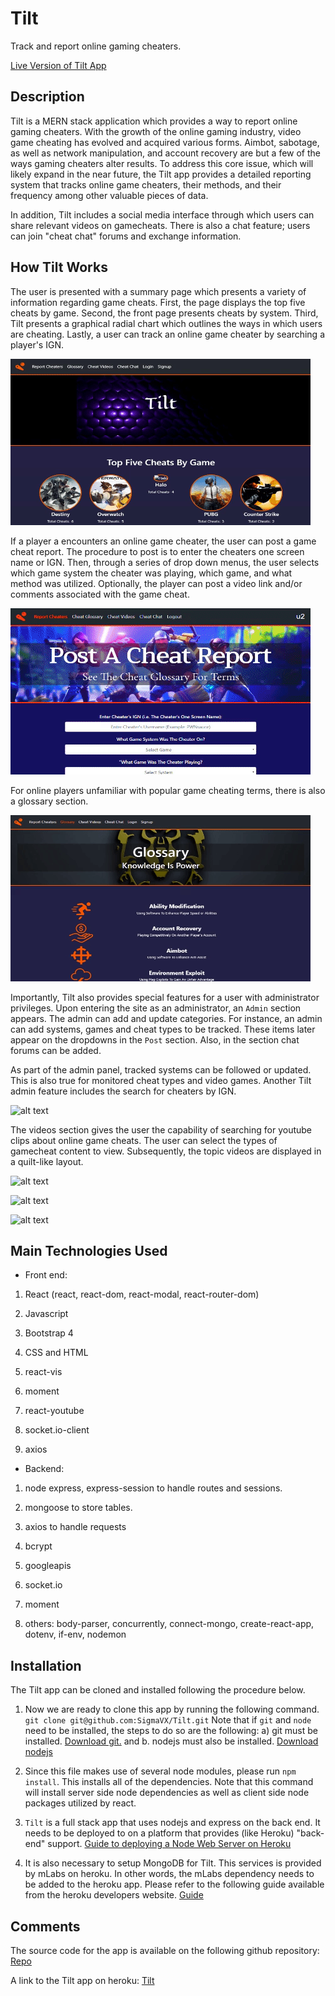 # Tilt

Track and report online gaming cheaters.

[Live Version of Tilt App](https://infinite-fjord-30472.herokuapp.com/)

## Description

Tilt is a MERN stack application which provides a way to report online gaming cheaters. With the growth of the online gaming industry, video game cheating has evolved and acquired various forms. Aimbot, sabotage, as well as network manipulation, and account recovery are but a few of the ways gaming cheaters alter results. To address this core issue, which will likely expand in the near future, the Tilt app provides a detailed reporting system that tracks online game cheaters, their methods, and their frequency among other valuable pieces of data.

In addition, Tilt includes a social media interface through which users can share relevant videos on gamecheats. There is also a chat feature; users can join "cheat chat" forums and exchange information.

## How Tilt Works

The user is presented with a summary page which presents a variety of information regarding game cheats. First, the page displays the top five cheats by game. Second, the front page presents cheats by system. Third, Tilt presents a graphical radial chart which outlines the ways in which users are cheating. Lastly, a user can track an online game cheater by searching a player's IGN.

![alt text](./README_images/home.gif "Home Screen")

If a player a encounters an online game cheater, the user can post a game cheat report. The procedure to post is to enter the cheaters one screen name or IGN. Then, through a series of drop down menus, the user selects which game system the cheater was playing, which game, and what method was utilized. Optionally, the player can post a video link and/or comments associated with the game cheat.

![alt text](./README_images/post.gif "Post")

For online players unfamiliar with popular game cheating terms, there is also a glossary section.

![alt text](./README_images/glossary.gif "Glossary")

Importantly, Tilt also provides special features for a user with administrator privileges. Upon entering the site as an administrator, an `Admin` section appears. The admin can add and update categories. For instance, an admin can add systems, games and cheat types to be tracked. These items later appear on the dropdowns in the `Post` section. Also, in the section chat forums can be added.

As part of the admin panel, tracked systems can be followed or updated. This is also true for monitored cheat types and video games. Another Tilt admin feature includes the search for cheaters by IGN.

![alt text](https://via.placeholder.com/900x500 "Admin")

The videos section gives the user the capability of searching for youtube clips about online game cheats. The user can select the types of gamecheat content to view. Subsequently, the topic videos are displayed in a quilt-like layout.

![alt text](https://via.placeholder.com/900x500 "Videos")

![alt text](https://via.placeholder.com/900x500 "Signup, Login")

![alt text](https://via.placeholder.com/900x500 "Chat")

## Main Technologies Used

* Front end:

1. React (react, react-dom, react-modal, react-router-dom)

2. Javascript

3. Bootstrap 4

4. CSS and HTML

5. react-vis

6. moment

7. react-youtube

8. socket.io-client

9. axios

* Backend:

1. node express, express-session to handle routes and sessions.

2. mongoose to store tables.

3. axios to handle requests

4. bcrypt

5. googleapis

6. socket.io

7. moment

8. others: body-parser, concurrently, connect-mongo,
    create-react-app, dotenv, if-env, nodemon

## Installation

The Tilt app can be cloned and installed following the procedure below.

1. Now we are ready to clone this app by running the following command. `git clone git@github.com:SigmaVX/Tilt.git` Note that if `git` and `node` need to be installed, the steps to do so are the following: a) git must be installed. [Download git.](https://git-scm.com/downloads) and b. nodejs must also be installed. [Download nodejs](https://nodejs.org/en/download/)

2. Since this file makes use of several node modules, please run `npm install`.  This installs all of the dependencies. Note that this command will install server side node dependencies as well as client side node packages utilized by react.

3. `Tilt` is a full stack app that uses nodejs and express on the back end. It needs to be deployed to on a platform that provides (like Heroku) "back-end" support. [Guide to deploying a Node Web Server on Heroku](https://github.com/RutgersCodingBootcamp/RUTSOM201801FSF4-Class-Repository-FSF/blob/master/13-express/Supplemental/HerokuGuide.md)

4. It is also necessary to setup MongoDB for Tilt. This services is provided by mLabs on heroku. In other words, the mLabs dependency needs to be added to the heroku app. Please refer to the following guide available from the heroku developers website. [Guide](https://devcenter.heroku.com/articles/mongolab#adding-mlab-as-a-heroku-add-on)

## Comments

The source code for the app is available on the following github repository:
[Repo](https://github.com/SigmaVX/Tilt)

A link to the Tilt app on heroku:
[Tilt](https://enigmatic-reef-11009.herokuapp.com/)
